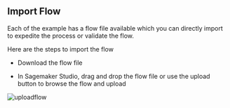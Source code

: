 ## Import Flow

Each of the example has a flow file available which you can directly import to expedite the process or validate the flow.

Here are the steps to import the flow

* Download the flow file

* In Sagemaker Studio, drag and drop the flow file or use the upload button to browse the flow and upload

![uploadflow](/uploadflow.png)
